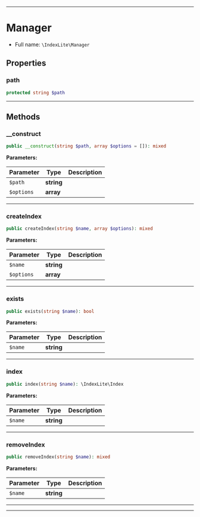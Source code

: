 ***

# Manager





* Full name: `\IndexLite\Manager`



## Properties


### path



```php
protected string $path
```






***

## Methods


### __construct



```php
public __construct(string $path, array $options = []): mixed
```








**Parameters:**

| Parameter | Type | Description |
|-----------|------|-------------|
| `$path` | **string** |  |
| `$options` | **array** |  |




***

### createIndex



```php
public createIndex(string $name, array $options): mixed
```








**Parameters:**

| Parameter | Type | Description |
|-----------|------|-------------|
| `$name` | **string** |  |
| `$options` | **array** |  |




***

### exists



```php
public exists(string $name): bool
```








**Parameters:**

| Parameter | Type | Description |
|-----------|------|-------------|
| `$name` | **string** |  |




***

### index



```php
public index(string $name): \IndexLite\Index
```








**Parameters:**

| Parameter | Type | Description |
|-----------|------|-------------|
| `$name` | **string** |  |




***

### removeIndex



```php
public removeIndex(string $name): mixed
```








**Parameters:**

| Parameter | Type | Description |
|-----------|------|-------------|
| `$name` | **string** |  |




***


***

